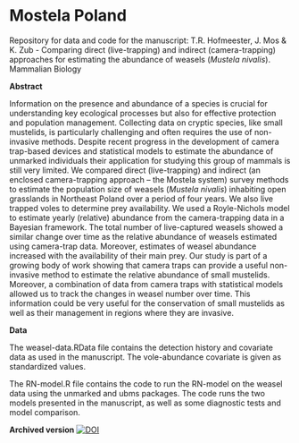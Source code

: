 # Mostela Poland
Repository for data and code for the manuscript: T.R. Hofmeester, J. Mos & K. Zub - Comparing direct (live-trapping) and indirect (camera-trapping) approaches for estimating the abundance of weasels (<i>Mustela nivalis</i>). Mammalian Biology

<b>Abstract</b>

Information on the presence and abundance of a species is crucial for understanding key ecological processes but also for effective protection and population management. Collecting data on cryptic species, like small mustelids, is particularly challenging and often requires the use of non-invasive methods. Despite recent progress in the development of camera trap-based devices and statistical models to estimate the abundance of unmarked individuals their application for studying this group of mammals is still very limited. We compared direct (live-trapping) and indirect (an enclosed camera-trapping approach – the Mostela system) survey methods to estimate the population size of weasels (<i>Mustela nivalis</i>) inhabiting open grasslands in Northeast Poland over a period of four years. We also live trapped voles to determine prey availability. We used a Royle-Nichols model to estimate yearly (relative) abundance from the camera-trapping data in a Bayesian framework. The total number of live-captured weasels showed a similar change over time as the relative abundance of weasels estimated using camera-trap data. Moreover, estimates of weasel abundance increased with the availability of their main prey. Our study is part of a growing body of work showing that camera traps can provide a useful non-invasive method to estimate the relative abundance of small mustelids. Moreover, a combination of data from camera traps with statistical models allowed us to track the changes in weasel number over time. This information could be very useful for the conservation of small mustelids as well as their management in regions where they are invasive.

<b>Data</b>

The weasel-data.RData file contains the detection history and covariate data as used in the manuscript. The vole-abundance covariate is given as standardized values.

The RN-model.R file contains the code to run the RN-model on the weasel data using the unmarked and ubms packages. The code runs the two models presented in the manuscript, as well as some diagnostic tests and model comparison. 

<b>Archived version</b>
<a href="https://zenodo.org/doi/10.5281/zenodo.10512567"><img src="https://zenodo.org/badge/527527567.svg" alt="DOI"></a>
